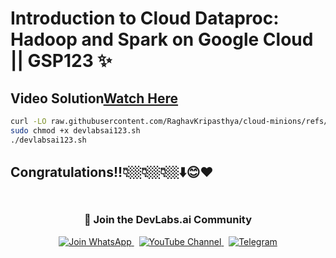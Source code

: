 # Introduction to Cloud Dataproc: Hadoop and Spark on Google Cloud || GSP123 ✨
## Video Solution[Watch Here]()

```bash
curl -LO raw.githubusercontent.com/RaghavKripasthya/cloud-minions/refs/heads/main/Introduction%20to%20Cloud%20Dataproc%20Hadoop%20and%20Spark%20on%20Google%20Cloud/devlabsai123.sh
sudo chmod +x devlabsai123.sh
./devlabsai123.sh
```
</div>

## Congratulations!!👇🏼👇🏼👇🏼⬇️😊❤️

<div align="center" style="padding: 5px;">
  <h3>📱 Join the DevLabs.ai Community</h3>
  
  <a href="https://chat.whatsapp.com/BeGG0HXiM469i3WFMgm4qs">
    <img src="https://img.shields.io/badge/Join_WhatsApp-25D366?style=for-the-badge&logo=whatsapp&logoColor=white" alt="Join WhatsApp">
  </a>
  &nbsp;
  <a href="https://www.youtube.com/channel/UCVFPYmP2CZvVmICxw7YHT8A">
    <img src="https://img.shields.io/badge/Subscribe-Devlabs%20ai-FF0000?style=for-the-badge&logo=youtube&logoColor=white" alt="YouTube Channel">
  </a>
  &nbsp;
  <a href="https://t.me/DevLabsai">
    <img src="https://img.shields.io/badge/DevLabsai-chats%20&Updates-0077B5?style=for-the-badge&logo=Telegram&logoColor=white" alt="Telegram">
</a>


</div>

